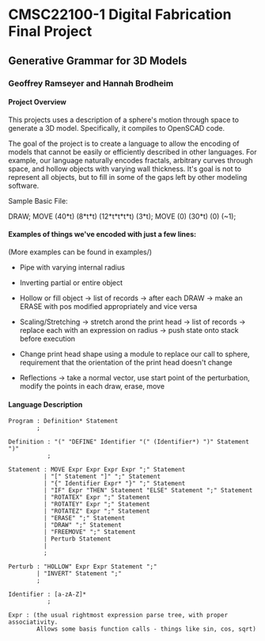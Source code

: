 # CMSC22100-1 Digital Fabrication Final Project

## Generative Grammar for 3D Models

### Geoffrey Ramseyer and Hannah Brodheim

#### Project Overview

This projects uses a description of a sphere's motion through space to generate a 3D model.
Specifically, it compiles to OpenSCAD code. 

The goal of the project is to create a language to allow the encoding of models that cannot
be easily or efficiently described in other languages.  For example, our language naturally 
encodes fractals, arbitrary curves through space, and hollow objects with varying wall thickness.
It's goal is not to represent all objects, but to fill in some of the gaps left by other 
modeling software.

Sample Basic File:

DRAW; MOVE (40\*t) (8\*t\*t) (12\*t\*t\*t\*t) (3\*t); MOVE (0) (30\*t) (0) (~1);


#### Examples of things we've encoded with just a few lines:

(More examples can be found in examples/)

* Pipe with varying internal radius

* Inverting partial or entire object

* Hollow or fill object -> list of records -> after each DRAW -> make an ERASE with pos modified appropriately and vice versa

* Scaling/Stretching  -> stretch arond the print head -> list of records -> replace each with an expression on radius -> push state onto stack before execution

* Change print head shape using a module to replace our call to sphere, requirement that the orientation of the print head doesn't change

* Reflections -> take a normal vector, use start point of the perturbation, modify the points in each draw, erase, move

#### Language Description

```
Program : Definition* Statement
        ;

Definition : "(" "DEFINE" Identifier "(" (Identifier*) ")" Statement ")"
		   ;

Statement : MOVE Expr Expr Expr Expr ";" Statement
          | "[" Statement "]" ";" Statement
          | "{" Identifier Expr* "}" ";" Statement
          | "IF" Expr "THEN" Statement "ELSE" Statement ";" Statement
          | "ROTATEX" Expr ";" Statement
          | "ROTATEY" Expr ";" Statement
          | "ROTATEZ" Expr ";" Statement
          | "ERASE" ";" Statement
          | "DRAW" ";" Statement
          | "FREEMOVE" ";" Statement
          | Perturb Statement
          |
          ;

Perturb : "HOLLOW" Expr Expr Statement ";"
        | "INVERT" Statement ";"
        ;

Identifier : [a-zA-Z]*
		   ;

Expr : (the usual rightmost expression parse tree, with proper associativity. 
        Allows some basis function calls - things like sin, cos, sqrt)


```